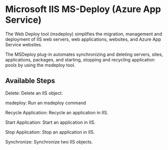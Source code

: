 
# Microsoft IIS MS-Deploy (Azure App Service)

The Web Deploy tool (msdeploy) simplifies the migration, management and deployment of IIS web servers, web applications, websites, and Azure App Service websites.

The MSDeploy plug-in automates synchronizing and deleting servers, sites, applications, packages, and starting, stopping and recycling application pools by using the msdeploy tool.


## Available Steps

Delete: Delete an IIS object.

msdeploy: Run an msdeploy command

Recycle Application: Recycle an application in IIS.

Start Application: Start an application in IIS.

Stop Application: Stop an application in IIS.

Synchronize: Synchronize two IIS objects.


